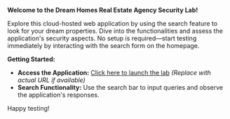 **Welcome to the Dream Homes Real Estate Agency Security Lab!**

Explore this cloud-hosted web application by using the search feature to look for your dream properties. Dive into the functionalities and assess the application's security aspects. No setup is required—start testing immediately by interacting with the search form on the homepage.

**Getting Started:**
- **Access the Application:** [Click here to launch the lab](#) *(Replace with actual URL if available)*
- **Search Functionality:** Use the search bar to input queries and observe the application's responses.

Happy testing!